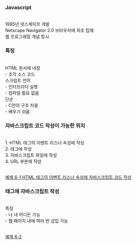 <h3>Javascript</h3><br>
  1995년 넷스케이프 개발<br>
  Netscape Navigator 2.0 브라우저에 최초 탑재<br>
  웹 프로그래밍 개념 창시<br>
<h3>특징</h3><br>
  HTML 문서에 내장<br>
   - 조각 소스 코드<br>
  스크립트 언어<br>
   - 인터프리터 실행<br>
   - 컴파일 필요 없음<br>
  단순<br>
   - C언어 구조 차용<br>
   - 배우기 쉬움<br>
<h3>자바스크립트 코드 작성이 가능한 위치</h3><br>
  1. HTML 태그의 이벤트 리스너 속성에 작성<br>
  2. <script></script> 태그에 작성<br>
  3. 자바스크립트 파일에 작성<br>
  4. URL 부분에 작성<br>
<br>

[예제 6-1 HTML 태그의 이벤트 리스너 속성에 자바스크립트 코드 작성](https://github.com/yeppi329/javascript/blob/main/ex6_1)
<br>
<h3><script></script> 태그에 자바스크립트 작성</h3><br>
  특징<br>
   - <head></head>나 <body></body> 내 어디든 가능<br>
   - 웹 페이지 내에 여러 번 삽입 가능<br>
   <br>

[예제 6-2 <script>태그에 자바스크립트코드작성](https://github.com/yeppi329/javascript/blob/main/ex6_2)
<br>
<h3>자바스크립트 코드를 별도 파일에 작성</h3>
  자바스크립트 코드 파일 저장<br>
   - 확장자 .js 파일에 저장<br>
   - <script> 태그 없이 자바스크립트 코드만 저장<br>
  여러 웹 페이지에서 불러 사용<br>
   - 웹 페이지마다 자바스크립트 코드 작성 중복 불필요<br>
   - <script> 태그의 src 속성으로 파일을 불러 사용<br>

    <script src=“파일이름.js”><br>
        // HTML5부터 이곳에 자바스크립트 코드 추가 작성하면 안 됨<br>
    </script><br>
<br>
[예제 6–3 자바스크립트 파일 작성 및 불러오기](https://github.com/yeppi329/javascript/blob/main/ex6_3)<br>
[예제 6–4 링크의 href에 자바스크립트 코드 작성](https://github.com/yeppi329/javascript/blob/main/ex6_4)<br>
<h3>자바스크립트로 HTML 콘텐츠 출력</h3>
  자바스크립트로 HTML 콘텐츠를 웹 페이지에 직접 삽입
   - 바로 브라우저 윈도우에 출력<br>
   - document.write()<br>
   
    document.write("<h3>Welcome!</h3>");
   - document.writeln()용<br>
       - document.writeln()<br>
       - '\n'을 덧붙이는 것은 고작해야 빈칸 하나 출력<br>
       - 다음 줄로 넘어가는 것은 아님<br>
	
	
